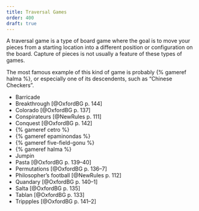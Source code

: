 ```yaml
---
title: Traversal Games
order: 400
draft: true
---
```


A traversal game is a type of board game where the goal is to move your pieces
from a starting location into a different position or configuration on the
board. Capture of pieces is not usually a feature of these types of games.

The most famous example of this kind of game is probably {% gameref halma %}, or
especially one of its descendents, such as “Chinese Checkers”.

* Barricade
* Breakthrough [@OxfordBG p. 144]
* Colorado  [@OxfordBG p. 137]
* <span lang="fr">Conspirateurs</span>  [@NewRules p. 111]
* Conquest [@OxfordBG p. 142]
* {% gameref cetro %}
* {% gameref epaminondas %}
* {% gameref five-field-gonu %}
* {% gameref halma %}
* Jumpin
* Pasta  [@OxfordBG p. 139–40]
* Permutations  [@OxfordBG p. 136–7]
* Philosopher’s football [@NewRules p. 112]
* Quandary  [@OxfordBG p. 140–1]
* Salta [@OxfordBG p. 135]
* Tablan [@OxfordBG p. 133]
* Trippples [@OxfordBG p. 141–2]

